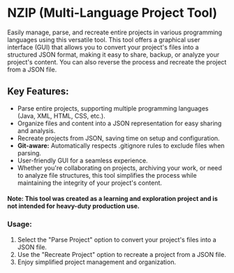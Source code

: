 # NZIP (Multi-Language Project Tool)
Easily manage, parse, and recreate entire projects in various programming languages using this versatile tool. This tool offers a graphical user interface (GUI) that allows you to convert your project's files into a structured JSON format, making it easy to share, backup, or analyze your project's content. You can also reverse the process and recreate the project from a JSON file.

## Key Features:
- Parse entire projects, supporting multiple programming languages (Java, XML, HTML, CSS, etc.).
- Organize files and content into a JSON representation for easy sharing and analysis.
- Recreate projects from JSON, saving time on setup and configuration.
- **Git-aware:**  Automatically respects .gitignore rules to exclude files when parsing.
- User-friendly GUI for a seamless experience.
- Whether you're collaborating on projects, archiving your work, or need to analyze file structures, this tool simplifies the process while maintaining the integrity of your project's content.

#### Note: This tool was created as a learning and exploration project and is not intended for heavy-duty production use.

### Usage:
1. Select the "Parse Project" option to convert your project's files into a JSON file.
2. Use the "Recreate Project" option to recreate a project from a JSON file.
3. Enjoy simplified project management and organization.
